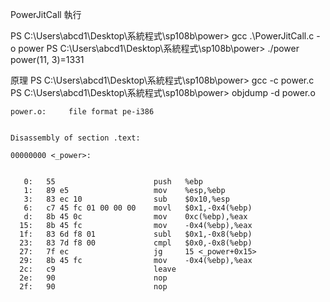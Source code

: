 PowerJitCall
執行

PS C:\Users\abcd1\Desktop\系統程式\sp108b\power> gcc .\PowerJitCall.c -o power
PS C:\Users\abcd1\Desktop\系統程式\sp108b\power> ./power
power(11, 3)=1331


原理
PS C:\Users\abcd1\Desktop\系統程式\sp108b\power> gcc -c power.c
PS C:\Users\abcd1\Desktop\系統程式\sp108b\power> objdump -d power.o
```
power.o:     file format pe-i386


Disassembly of section .text:

00000000 <_power>:


   0:   55                      push   %ebp
   1:   89 e5                   mov    %esp,%ebp
   3:   83 ec 10                sub    $0x10,%esp
   6:   c7 45 fc 01 00 00 00    movl   $0x1,-0x4(%ebp)
   d:   8b 45 0c                mov    0xc(%ebp),%eax
  15:   8b 45 fc                mov    -0x4(%ebp),%eax
  1f:   83 6d f8 01             subl   $0x1,-0x8(%ebp)
  23:   83 7d f8 00             cmpl   $0x0,-0x8(%ebp)
  27:   7f ec                   jg     15 <_power+0x15>
  29:   8b 45 fc                mov    -0x4(%ebp),%eax
  2c:   c9                      leave
  2e:   90                      nop
  2f:   90                      nop
  ```
